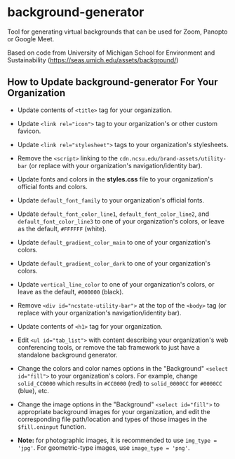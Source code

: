 # background-generator
Tool for generating virtual backgrounds that can be used for Zoom, Panopto or Google Meet.


Based on code from University of Michigan School for Environment and Sustainability (https://seas.umich.edu/assets/background/)

## How to Update background-generator For Your Organization

* Update contents of `<title>` tag for your organization.

* Update `<link rel="icon">` tag to your organization's or other custom favicon.

* Update `<link rel="stylesheet">` tags to your organization's stylesheets.

* Remove the `<script>` linking to the `cdn.ncsu.edu/brand-assets/utility-bar` (or replace with your organization's navigation/identity bar).

* Update fonts and colors in the **styles.css** file to your organization's official fonts and colors.

* Update `default_font_family` to your organization's official fonts.

* Update `default_font_color_line1`, `default_font_color_line2`, and `default_font_color_line3` to one of your organization's colors, or leave as the default, `#FFFFFF` (white).

* Update `default_gradient_color_main` to one of your organization's colors.

* Update `default_gradient_color_dark` to one of your organization's colors.

* Update `vertical_line_color` to one of your organization's colors, or leave as the default, `#000000` (black).

* Remove `<div id="ncstate-utility-bar">` at the top of the `<body>` tag (or replace with your organization's navigation/identity bar).

* Update contents of `<h1>` tag for your organization.

* Edit `<ul id="tab_list">` with content describing your organization's web conferencing tools, or remove the tab framework to just have a standalone background generator.

* Change the colors and color names options in the "Background" `<select id="fill">` to your organization's colors. For example, change `solid_CC0000` which results in `#CC0000` (red) to `solid_0000CC` for `#0000CC` (blue), etc.

* Change the image options in the "Background" `<select id="fill">` to appropriate background images for your organization, and edit the corresponding file path/location and types of those images in the `$fill.oninput` function.

* **Note:** for photographic images, it is recommended to use `img_type = 'jpg'`.  For geometric-type images, use `image_type = 'png'`.

